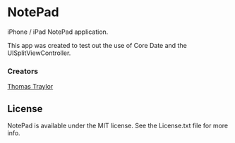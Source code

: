 NotePad
=======

iPhone / iPad NotePad application.

This app was created to test out the use of Core Date and the UISplitViewController. 

### Creators

[Thomas Traylor](http://github.com/tstraylor)

## License

NotePad is available under the MIT license. See the License.txt file for more info.
